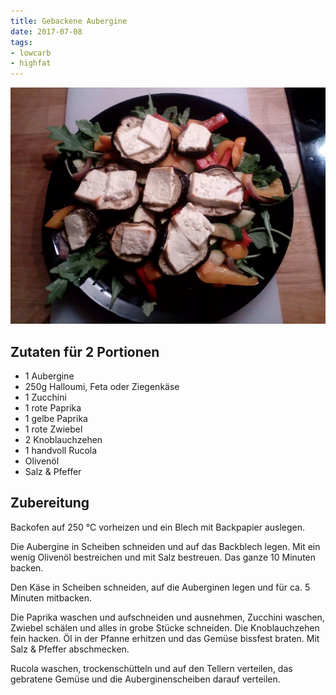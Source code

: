```yaml
---
title: Gebackene Aubergine
date: 2017-07-08
tags:
- lowcarb
- highfat
---
```


![](/img/gebackene-aubergine.webp)

## Zutaten für 2 Portionen
- 1     Aubergine
- 250g  Halloumi, Feta oder Ziegenkäse
- 1     Zucchini
- 1     rote Paprika
- 1     gelbe Paprika
- 1     rote Zwiebel
- 2     Knoblauchzehen
- 1     handvoll Rucola
- Olivenöl
- Salz & Pfeffer

## Zubereitung
Backofen auf 250 ℃  vorheizen und ein Blech mit Backpapier auslegen.

Die Aubergine in Scheiben schneiden und auf das Backblech legen. Mit ein wenig Olivenöl bestreichen und mit Salz bestreuen. Das ganze 10 Minuten backen.

Den Käse in Scheiben schneiden, auf die Auberginen legen und für ca. 5 Minuten mitbacken.

Die Paprika waschen und aufschneiden und ausnehmen, Zucchini waschen, Zwiebel schälen und alles in grobe Stücke schneiden. Die Knoblauchzehen fein hacken. Öl in der Pfanne erhitzen und das Gemüse bissfest braten. Mit Salz & Pfeffer abschmecken.

Rucola waschen, trockenschütteln und auf den Tellern verteilen, das gebratene Gemüse und die Auberginenscheiben darauf verteilen.
